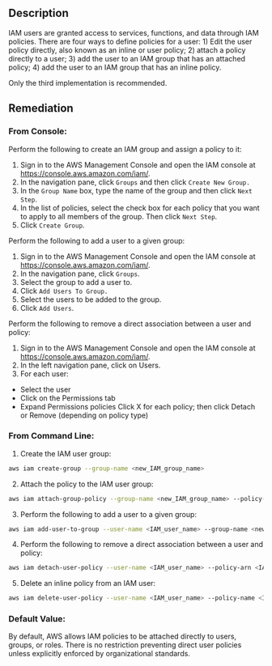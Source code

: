 ## Description

IAM users are granted access to services, functions, and data through IAM policies. There are four ways to define policies for a user: 1) Edit the user policy directly, also known as an inline or user policy; 2) attach a policy directly to a user; 3) add the user to an IAM group that has an attached policy; 4) add the user to an IAM group that has an inline policy.

Only the third implementation is recommended.

## Remediation

### From Console:

Perform the following to create an IAM group and assign a policy to it:

1. Sign in to the AWS Management Console and open the IAM console at https://console.aws.amazon.com/iam/.
2. In the navigation pane, click `Groups` and then click `Create New Group.`
3. In the `Group Name` box, type the name of the group and then click `Next Step`.
4. In the list of policies, select the check box for each policy that you want to apply to all members of the group. Then click `Next Step`.
5. Click `Create Group`.

Perform the following to add a user to a given group:

1. Sign in to the AWS Management Console and open the IAM console at https://console.aws.amazon.com/iam/.
2. In the navigation pane, click `Groups`.
3. Select the group to add a user to.
4. Click `Add Users To Group.`
5. Select the users to be added to the group.
6. Click `Add Users`.

Perform the following to remove a direct association between a user and policy:

1. Sign in to the AWS Management Console and open the IAM console at https://console.aws.amazon.com/iam/.
2. In the left navigation pane, click on Users.
3. For each user:
  - Select the user
  - Click on the Permissions tab
  - Expand Permissions policies Click X for each policy; then click Detach or Remove (depending on policy type)

### From Command Line:

1. Create the IAM user group:

```bash
aws iam create-group --group-name <new_IAM_group_name>
```
2. Attach the policy to the IAM user group:

```bash
aws iam attach-group-policy --group-name <new_IAM_group_name> --policy-arn <IAM_policy_ARN>
```

3. Perform the following to add a user to a given group:

```bash
aws iam add-user-to-group --user-name <IAM_user_name> --group-name <new_IAM_group_name>
```

4. Perform the following to remove a direct association between a user and policy:

```bash
aws iam detach-user-policy --user-name <IAM_user_name> --policy-arn <IAM_policy_ARN>
```

5. Delete an inline policy from an IAM user:

```bash
aws iam delete-user-policy --user-name <IAM_user_name> --policy-name <IAM_policy_name>
```

### Default Value:

By default, AWS allows IAM policies to be attached directly to users, groups, or roles. There is no restriction preventing direct user policies unless explicitly enforced by organizational standards.